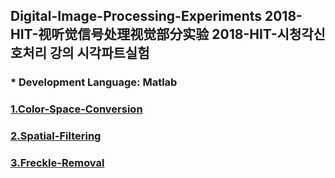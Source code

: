 ## Digital-Image-Processing-Experiments  2018-HIT-视听觉信号处理视觉部分实验  2018-HIT-시청각신호처리 강의 시각파트실험
### * Development Language: Matlab  
### [1.Color-Space-Conversion](./Color-Space-Conversion)    
### [2.Spatial-Filtering](./Spatial-Filtering)    
### [3.Freckle-Removal](./Freckle-Removal)    
